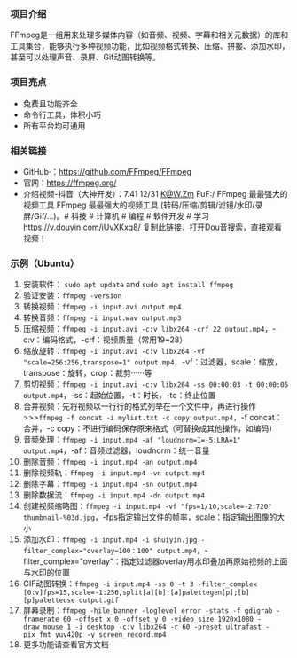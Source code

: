 ### 项目介绍
FFmpeg是一组用来处理多媒体内容（如音频、视频、字幕和相关元数据）的库和工具集合，能够执行多种视频功能，比如视频格式转换、压缩、拼接、添加水印，甚至可以处理声音、录屏、Gif动图转换等。

### 项目亮点

- 免费且功能齐全
- 命令行工具，体积小巧
- 所有平台均可通用

### 相关链接

- GitHub·：https://github.com/FFmpeg/FFmpeg
- 官网：https://ffmpeg.org/
- 介绍视频-抖音（大神开发）：7.41 12/31 K@W.Zm FuF:/ FFmpeg 最最强大的视频工具 FFmpeg 最最强大的视频工具 (转码/压缩/剪辑/滤镜/水印/录屏/Gif/...)。# 科技 # 计算机 # 编程 # 软件开发 # 学习  https://v.douyin.com/iUvXKxq8/ 复制此链接，打开Dou音搜索，直接观看视频！

### 示例（Ubuntu）

1. 安装软件： `sudo apt update` and `sudo apt install ffmpeg`
2. 验证安装：`ffmpeg -version`
3. 转换视频：`ffmpeg -i input.avi output.mp4`
4. 转换音频：`ffmpeg -i input.wav output.mp3`
5. 压缩视频：`ffmpeg -i input.avi -c:v libx264 -crf 22 output.mp4`，-c:v：编码格式，-crf：视频质量（常用19~28）
6. 缩放旋转：`ffmpeg -i input.avi -c:v libx264 -vf "scale=256:256,transpose=1" output.mp4`，-vf：过滤器，scale：缩放，transpose：旋转，crop：裁剪······等
7. 剪切视频：`ffmpeg -i input.avi -c:v libx264 -ss 00:00:03 -t 00:00:05 output.mp4`，-ss：起始位置，-t：时长，-to：终止位置
8. 合并视频：先将视频以一行行的格式列举在一个文件中，再进行操作>>>`ffmpeg -f concat -i mylist.txt -c copy output.mp4`，-f concat：合并，-c copy：不进行编码保存原来格式（可替换成其他操作，如编码）
9. 音频处理：`ffmpeg -i input.mp4 -af "loudnorm=I=-5:LRA=1" output.mp4`，-af：音频过滤器，loudnorm：统一音量
10. 删除音频：`ffmpeg -i input.mp4 -an output.mp4`
11. 删除视频轨：`ffmpeg -i input.mp4 -vn output.mp4`
12. 删除字幕：`ffmpeg -i input.mp4 -sn output.mp4`
13. 删除数据流：`ffmpeg -i input.mp4 -dn output.mp4`
14. 创建视频缩略图：`ffmpeg -i input.mp4 -vf "fps=1/10,scale=-2:720" thumbnail-%03d.jpg`，-fps指定输出文件的帧率，scale：指定输出图像的大小
15. 添加水印：`ffmpeg -i input.mp4 -i shuiyin.jpg -filter_complex="overlay=100：100" output.mp4`，-filter_complex="overlay"：指定过滤器overlay用水印叠加再原始视频的上面与水印的位置
16. GIF动图转换：`ffmpeg -i input.mp4 -ss 0 -t 3 -filter_complex [0:v]fps=15,scale=-1:256,split[a][b];[a]palettegen[p];[b][p]paletteuse output.gif`
17. 屏幕录制：`ffmpeg -hile_banner -loglevel error -stats -f gdigrab -framerate 60 -offset_x 0 -offset_y 0 -video_size 1920x1080 -draw_mouse 1 -i desktop -c:v libx264 -r 60 -preset ultrafast -pix_fmt yuv420p -y screen_record.mp4`
18. 更多功能请查看官方文档